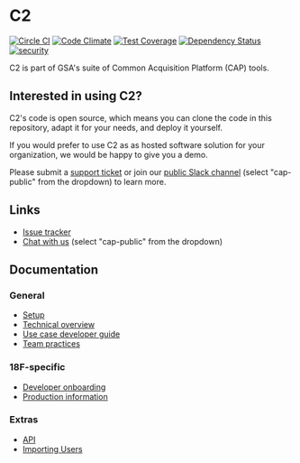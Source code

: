 # C2

[![Circle CI](https://circleci.com/gh/18F/C2.svg?style=svg)](https://circleci.com/gh/18F/C2) [![Code Climate](https://codeclimate.com/github/18F/C2/badges/gpa.svg)](https://codeclimate.com/github/18F/C2) [![Test Coverage](https://codeclimate.com/github/18F/C2/badges/coverage.svg)](https://codeclimate.com/github/18F/C2) [![Dependency Status](https://gemnasium.com/18F/C2.svg)](https://gemnasium.com/18F/C2) [![security](https://hakiri.io/github/18F/C2/master.svg)](https://hakiri.io/github/18F/C2/master)

C2 is part of GSA's suite of Common Acquisition Platform (CAP) tools.

## Interested in using C2?

C2's code is open source, which means you can clone the code in this
repository, adapt it for your needs, and deploy it yourself.

If you would prefer to use C2 as as hosted software solution for your
organization, we would be happy to give you a demo.

Please submit a [support ticket](https://cap.18f.gov/feedback) or join our
[public Slack channel](https://chat.18f.gov/) (select "cap-public" from the
dropdown) to learn more.

## Links

* [Issue tracker](https://trello.com/b/kAW72R3m/c2-birthday-cake)
* [Chat with us](https://chat.18f.gov/) (select "cap-public" from the dropdown)

## Documentation

### General

* [Setup](doc/setup.md)
* [Technical overview](doc/overview.md)
* [Use case developer guide](doc/use_case_development.md)
* [Team practices](doc/team_practices.md)

### 18F-specific

* [Developer onboarding](doc/developer_onboarding.md)
* [Production information](doc/production.md)

### Extras

* [API](doc/api.md)
* [Importing Users](doc/import_users.md)
